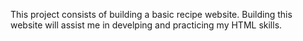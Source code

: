 This project consists of building a basic recipe website. Building this website will assist me in develping and practicing my HTML skills.